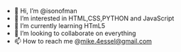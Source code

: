 - 👋 Hi, I’m @isonofman
- 👀 I’m interested in HTML,CSS,PYTHON and JavaScript
- 🌱 I’m currently learning HTmL5
- 💞️ I’m looking to collaborate on everything
- 📫 How to reach me @mike.4essel@gmail.com

<!---
isonofman/isonofman is a ✨ special ✨ repository because its `README.md` (this file) appears on your GitHub profile.
You can click the Preview link to take a look at your changes.
--->
